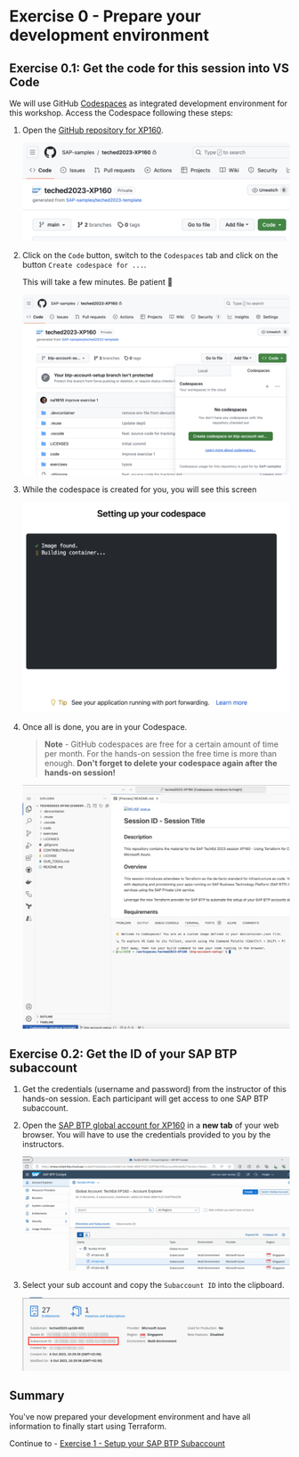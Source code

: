 # Exercise 0 - Prepare your development environment

## Exercise 0.1: Get the code for this session into VS Code

We will use GitHub [Codespaces](https://docs.github.com/codespaces/overview) as integrated development environment for this workshop. Access the Codespace following these steps:

1. Open the [GitHub repository for XP160](https://github.com/SAP-samples/teched2023-XP160).

    ![Screenshot of GitHub repository XP160](/exercises/exercise0/images/00_01_01.png)

2. Click on the `Code` button, switch to the `Codespaces` tab and click on the button `Create codespace for ...`.

    This will take a few minutes. Be patient 🙂

    ![Screenshot of navigation to Codespace creation in the repository XP160](/exercises/exercise0/images/00_01_02.png)

3. While the codespace is created for you, you will see this screen

    ![Screenshot of setup screen for codespace](/exercises/exercise0/images/00_01_03.png)

4. Once all is done, you are in your Codespace.

    > **Note** - GitHub codespaces are free for a certain amount of time per month. For the hands-on session the free time is more than enough. **Don't forget to delete your codespace again after the hands-on session!**

    ![Screenshot of GitHub Codespace view on the respository XP160](/exercises/exercise0/images/00_01_04.png)

## Exercise 0.2: Get the ID of your SAP BTP subaccount

1. Get the credentials (username and password) from the instructor of this hands-on session. Each participant will get access to one SAP BTP subaccount.

2. Open the [SAP BTP global account for XP160](https://emea.cockpit.btp.cloud.sap/cockpit/#/globalaccount/a0ab1ce3-9dab-48b8-9122-524f7fde1f28/) in a **new tab** of your web browser. You will have to use the credentials provided to you by the instructors.

    ![Screenshot of list of subaccounts](/exercises/exercise0/images/00_02_01.png)

3. Select your sub account and copy the `Subaccount ID` into the clipboard.

    ![Screenshot of SAP BTP Subaccount overview](/exercises/exercise0/images/00_02_02.png)

## Summary

You've now prepared your development environment and have all information to finally start using Terraform.  

Continue to - [Exercise 1 - Setup your SAP BTP Subaccount](../exercise1/README.md)
